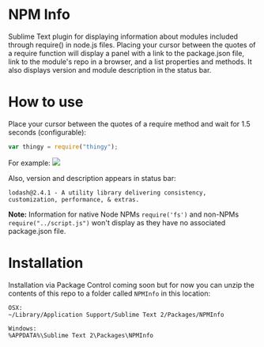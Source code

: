 NPM Info
========

Sublime Text plugin for displaying information about modules included through require() in node.js files. Placing your cursor between the quotes of a require function will display a panel with a link to the package.json file, link to the module's repo in a browser, and a list properties and methods. It also displays version and module description in the status bar.

How to use
========

Place your cursor between the quotes of a require method and wait for 1.5 seconds (configurable):
```javascript
var thingy = require("thingy");
```

For example:
![](https://raw.github.com/dsteinbach/npm-info/screenshots/thingy.jpg)


Also, version and description appears in status bar:
```
lodash@2.4.1 - A utility library delivering consistency, customization, performance, & extras.
```

**Note:** Information for native Node NPMs `require('fs')` and non-NPMs `require("../script.js")` won't display as they have no associated package.json file.

Installation
========
Installation via Package Control coming soon but for now you can unzip the contents of this repo to a folder called `NPMInfo` in this location:
```
OSX:
~/Library/Application Support/Sublime Text 2/Packages/NPMInfo
```
```
Windows:
%APPDATA%\Sublime Text 2\Packages\NPMInfo
```
